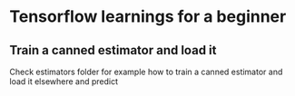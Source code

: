 # Tensorflow learnings for a beginner

## Train a canned estimator and load it
 Check  estimators folder for example how to train a canned estimator and load it elsewhere and predict